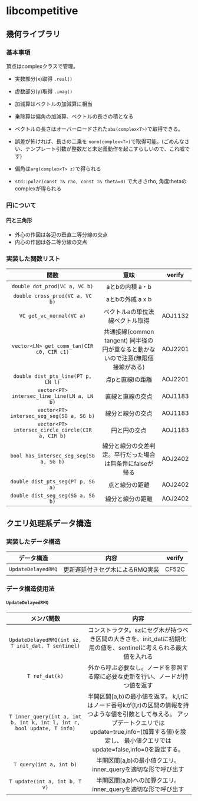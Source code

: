 # libcompetitive

## 幾何ライブラリ
### 基本事項
頂点はcomplexクラスで管理。
+ 実数部分(x)取得 ```.real()```
+ 虚数部分(y)取得 ```.imag()```

+ 加減算はベクトルの加減算に相当
+ 乗除算は偏角の加減算、ベクトルの長さの積となる

+ ベクトルの長さはオーバーロードされた```abs(complex<T>)```で取得できる。
+ 誤差が怖ければ、長さの二乗を ```norm(complex<T>)```で取得可能。(ごめんなさい、テンプレート引数が整数だと未定義動作を起こすらしいので、これ嘘です)
+ 偏角は```arg(complex<T> z)```で得られる
+ ```std::polar(const T& rho, const T& theta=0)``` で大きさrho, 角度thetaのcomplex<T>が得られる

### 円について
#### 円と三角形
+ 外心の作図は各辺の垂直二等分線の交点
+ 内心の作図は各二等分線の交点

### 実装した関数リスト

|関数|意味| verify |
|:--:|:--:|:--:|
|```double dot_prod(VC a, VC b)```|aとbの内積 a・b||
|```double cross_prod(VC a, VC b)```|aとbの外戚 a x b||
|```VC get_vc_normal(VC a)```|ベクトルaの単位法線ベクトル取得|AOJ1132|
|```vector<LN> get_comm_tan(CIR c0, CIR c1)```|共通接線(common tangent) 同半径の円が重なると動かないので注意(無限個接線がある)|AOJ2201|
|```double dist_pts_line(PT p, LN l)```|点pと直線lの距離|AOJ2201|
|```vector<PT> intersec_line_line(LN a, LN b)```|直線と直線の交点|AOJ1183|
|```vector<PT> intersec_seg_seg(SG a, SG b)```|線分と線分の交点|AOJ1183|
|```vector<PT> intersec_circle_circle(CIR a, CIR b)```|円と円の交点|AOJ1183|
|```bool has_intersec_seg_seg(SG a, SG b)```|線分と線分の交差判定。平行だった場合は無条件にfalseが帰る|AOJ2402|
|```double dist_pts_seg(PT p, SG a)```|点と線分の距離|AOJ2402|
|```double dist_seg_seg(SG a, SG b)```|線分と線分の距離|AOJ2402|


## クエリ処理系データ構造
### 実装したデータ構造

|データ構造|内容|verify|
|:--:|:--:|:--:|
|```UpdateDelayedRMQ```|更新遅延付きセグ木によるRMQ実装|CF52C|

### データ構造使用法
#### ```UpdateDelayedRMQ```
|メンバ関数|内容|
|:--:|:--:|
|```UpdateDelayedRMQ(int sz, T init_dat, T sentinel)```|コンストラクタ。szにセグ木が持つべき区間の大きさを、init_datに初期化用の値を、sentinelに考えられる最大値を入れる|
|```T ref_dat(k)```|外から呼ぶ必要なし。ノードを参照する際に必要な更新を行い、ノードが持つ値を返す|
|```T inner_query(int a, int b, int k, int l, int r, bool update, T info)```|半開区間[a,b)の最小値を返す。 k,l,rにはノード番号kが[l,r)の区間の情報を持つような値を引数として与える。 アップデートクエリではupdate=true,info=(加算する値)を設定し、 最小値クエリではupdate=false,info=0を設定する。|
|```T query(int a, int b)```|半開区間[a,b)の最小値クエリ。 inner_queryを適切な形で呼び出す|
|```T update(int a, int b, T v)```|半開区間[a,b)への加算クエリ。 inner_queryを適切な形で呼び出す|

